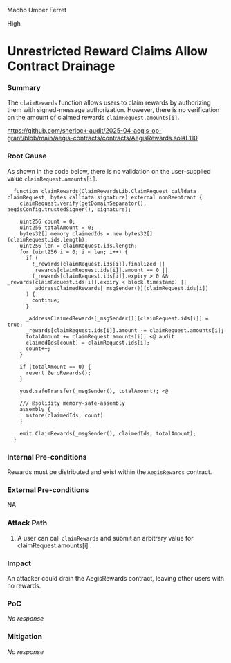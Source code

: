 Macho Umber Ferret

High

# Unrestricted Reward Claims Allow Contract Drainage

### Summary

The `claimRewards` function allows users to claim rewards by authorizing them with signed-message authorization. However, there is no verification on the amount of claimed rewards `claimRequest.amounts[i]`.

https://github.com/sherlock-audit/2025-04-aegis-op-grant/blob/main/aegis-contracts/contracts/AegisRewards.sol#L110

### Root Cause

As shown in the code below, there is no validation on the user-supplied value `claimRequest.amounts[i]`.
```solidity
  function claimRewards(ClaimRewardsLib.ClaimRequest calldata claimRequest, bytes calldata signature) external nonReentrant {
    claimRequest.verify(getDomainSeparator(), aegisConfig.trustedSigner(), signature);

    uint256 count = 0;
    uint256 totalAmount = 0;
    bytes32[] memory claimedIds = new bytes32[](claimRequest.ids.length);
    uint256 len = claimRequest.ids.length;
    for (uint256 i = 0; i < len; i++) {
      if (
        !_rewards[claimRequest.ids[i]].finalized ||
        _rewards[claimRequest.ids[i]].amount == 0 ||
        (_rewards[claimRequest.ids[i]].expiry > 0 && _rewards[claimRequest.ids[i]].expiry < block.timestamp) ||
        _addressClaimedRewards[_msgSender()][claimRequest.ids[i]]
      ) {
        continue;
      }

      _addressClaimedRewards[_msgSender()][claimRequest.ids[i]] = true;
      _rewards[claimRequest.ids[i]].amount -= claimRequest.amounts[i];
      totalAmount += claimRequest.amounts[i]; <@ audit
      claimedIds[count] = claimRequest.ids[i];
      count++;
    }

    if (totalAmount == 0) {
      revert ZeroRewards();
    }

    yusd.safeTransfer(_msgSender(), totalAmount); <@ 

    /// @solidity memory-safe-assembly
    assembly {
      mstore(claimedIds, count)
    }

    emit ClaimRewards(_msgSender(), claimedIds, totalAmount);
  }
```

### Internal Pre-conditions

Rewards must be distributed and exist within the `AegisRewards` contract.

### External Pre-conditions

NA

### Attack Path

1. A user can call `claimRewards` and submit an arbitrary value for claimRequest.amounts[i] .

### Impact

An attacker could drain the AegisRewards contract, leaving other users with no rewards.

### PoC

_No response_

### Mitigation

_No response_